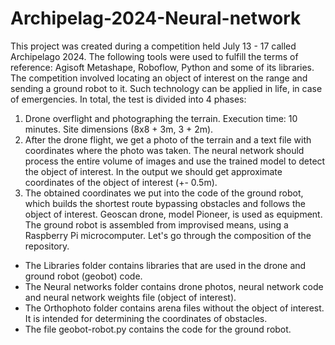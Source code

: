 # Archipelag-2024-Neural-network
This project was created during a competition held July 13 - 17 called Archipelago 2024. The following tools were used to fulfill the terms of reference: Agisoft Metashape, Roboflow, Python and some of its libraries. The competition involved locating an object of interest on the range and sending a ground robot to it. Such technology can be applied in life, in case of emergencies.
In total, the test is divided into 4 phases:
1. Drone overflight and photographing the terrain. Execution time: 10 minutes. Site dimensions (8x8 + 3m, 3 + 2m).
2. After the drone flight, we get a photo of the terrain and a text file with coordinates where the photo was taken. The neural network should process the entire volume of images and use the trained model to detect the object of interest. In the output we should get approximate coordinates of the object of interest (+- 0.5m).
3. The obtained coordinates we put into the code of the ground robot, which builds the shortest route bypassing obstacles and follows the object of interest.
Geoscan drone, model Pioneer, is used as equipment. The ground robot is assembled from improvised means, using a Raspberry Pi microcomputer.
Let's go through the composition of the repository.
- The Libraries folder contains libraries that are used in the drone and ground robot (geobot) code. 
- The Neural networks folder contains drone photos, neural network code and neural network weights file (object of interest).
- The Orthophoto folder contains arena files without the object of interest. It is intended for determining the coordinates of obstacles.
- The file geobot-robot.py contains the code for the ground robot.
